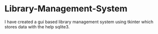 # Library-Management-System
I have created a gui based library management system using tkinter which stores data with the help sqlite3.
